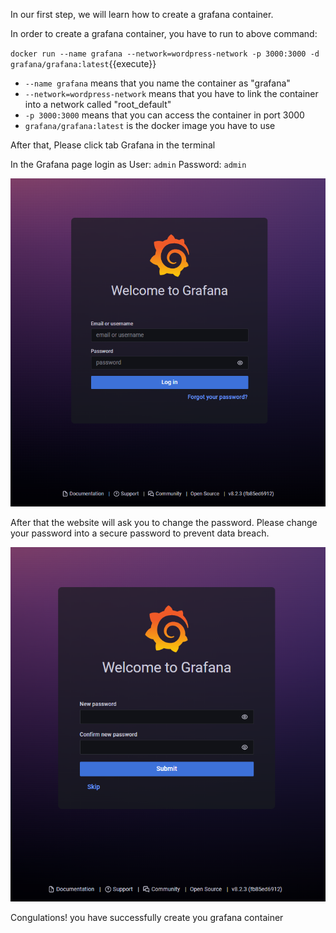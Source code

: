 

In our first step, we will learn how to create a grafana container.

In order to create a grafana container, you have to run to above command:

`docker run --name grafana --network=wordpress-network -p 3000:3000 -d grafana/grafana:latest`{{execute}}

* `--name grafana` means that you name the container as "grafana"
* `--network=wordpress-network` means that you have to link the container into a network called "root_default"
* `-p 3000:3000` means that you can access the container in port 3000
* `grafana/grafana:latest` is the docker image you have to use

After that, Please click tab Grafana in the terminal


In the Grafana page login as 
User: `admin`
Password: `admin`

![login_page](https://github.com/joey1136/katacoda-scenarios/blob/main/Area-C/images/grafana_login_page.PNG?raw=true)

After that the website will ask you to change the password.
Please change your password into a secure password to prevent data breach.

![change_password](https://github.com/joey1136/katacoda-scenarios/blob/main/Area-C/images/grafana_changePassword.PNG?raw=true)

Congulations! you have successfully create you grafana container
